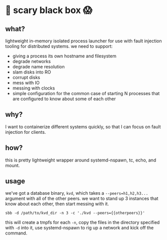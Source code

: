 # :ghost: scary black box :scream:

## what?

lightweight in-memory isolated process launcher for use with fault injection
tooling for distributed systems. we need to support:

* giving a process its own hostname and filesystem
* degrade networks
* degrade name resolution
* slam disks into RO
* corrupt disks
* mess with IO
* messing with clocks
* simple configuration for the common case of starting N processes that are 
configured to know about some of each other

## why?

I want to containerize different systems quickly, so that I can focus on 
fault injection for clients.

## how?

this is pretty lightweight wrapper around systemd-nspawn, tc, echo, and mount.

## usage

we've got a database binary, `kvd`, which takes a `--peers=h1,h2,h3...`
argument with all of the other peers. we want to stand up 3 instances that 
know about each other, then start messing with it.

```
sbb -d /path/to/kvd_dir -n 3 -c './kvd --peers={{otherpeers}}'
```

this will create a tmpfs for each `-n`, copy the files in the directory
specified with `-d` into it, use systemd-nspawn to rig up a network and kick 
off the command.
